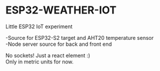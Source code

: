 # ESP32-WEATHER-IOT
Little ESP32 IoT experiment

-Source for ESP32-S2 target and AHT20 temperature sensor<br />
-Node server source for back and front end

No sockets! Just a react element :)
<br />
Only in metric units for now.
